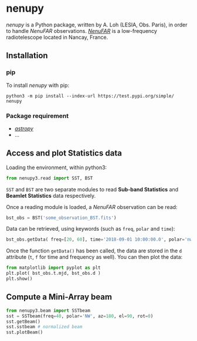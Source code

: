# **nenupy**
*nenupy* is a Python package, written by A. Loh (LESIA, Obs. Paris), in order to handle *NenuFAR* observations.
[*NenuFAR*](https://nenufar.obs-nancay.fr) is a low-frequency radiotelescope located in Nancay, France.

## Installation
### pip
To install *nenupy* with pip:
```
python3 -m pip install --index-url https://test.pypi.org/simple/ nenupy
```

### Package requirement
* [*astropy*](http://www.astropy.org)
* ...

## Access and plot Statistics data
Loading the environment, within python3:
```python
from nenupy3.read import SST, BST
```
`SST` and `BST` are two separate modules to read **Sub-band Statistics** and **Beamlet Statistics** data respectively.

Once a reading module is loaded, a *NenuFAR* observation can be read:
```python
bst_obs = BST('some_observation_BST.fits')
```

Data can be retrieved, using keywords (such as `freq`, `polar` and `time`):
```python
bst_obs.getData( freq=[20, 60], time='2018-09-01 10:00:00.0', polar='nw' )
```

Once the function `getData()` has been called, the data are stored in the `d` attribute (`t`, `f` for time and frequency as well). You can then plot the data:
```python
from matplotlib import pyplot as plt
plt.plot( bst_obs.t.mjd, bst_obs.d )
plt.show()
```

## Compute a Mini-Array beam
```python
from nenupy3.beam import SSTbeam
sst = SSTbeam(freq=40, polar='NW', az=180, el=90, rot=0)
sst.getBeam()
sst.sstbeam # normalized beam
sst.plotBeam()
```